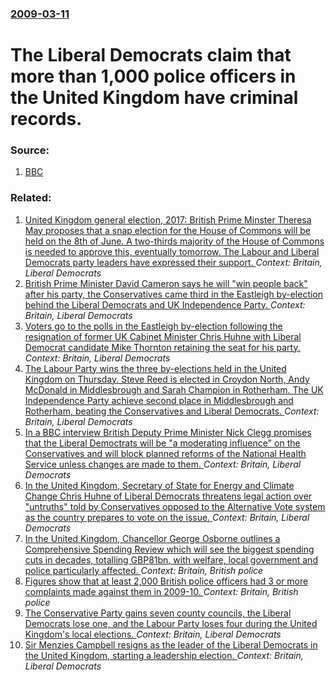 ### [2009-03-11](/news/2009/03/11/index.md)

#  The Liberal Democrats claim that more than 1,000 police officers in the United Kingdom have criminal records. 




### Source:

1. [BBC](http://news.bbc.co.uk/1/hi/uk/7936041.stm)

### Related:

1. [United Kingdom general election, 2017: British Prime Minster Theresa May proposes that a snap election for the House of Commons will be held on the 8th of June. A two-thirds majority of the House of Commons is needed to approve this, eventually tomorrow. The Labour and Liberal Democrats party leaders have expressed their support. ](/news/2017/04/18/united-kingdom-general-election-2017-british-prime-minster-theresa-may-proposes-that-a-snap-election-for-the-house-of-commons-will-be-held.md) _Context: Britain, Liberal Democrats_
2. [British Prime Minister David Cameron says he will "win people back" after his party, the Conservatives came third in the Eastleigh by-election behind the Liberal Democrats and UK Independence Party. ](/news/2013/03/1/british-prime-minister-david-cameron-says-he-will-win-people-back-after-his-party-the-conservatives-came-third-in-the-eastleigh-by-electi.md) _Context: Britain, Liberal Democrats_
3. [Voters go to the polls in the Eastleigh by-election following the resignation of former UK Cabinet Minister Chris Huhne with Liberal Democrat candidate Mike Thornton retaining the seat for his party. ](/news/2013/02/28/voters-go-to-the-polls-in-the-eastleigh-by-election-following-the-resignation-of-former-uk-cabinet-minister-chris-huhne-with-liberal-democra.md) _Context: Britain, Liberal Democrats_
4. [The Labour Party wins the three by-elections held in the United Kingdom on Thursday. Steve Reed is elected in Croydon North, Andy McDonald in Middlesbrough and Sarah Champion in Rotherham. The UK Independence Party achieve second place in Middlesbrough and Rotherham, beating the Conservatives and Liberal Democrats. ](/news/2012/11/30/the-labour-party-wins-the-three-by-elections-held-in-the-united-kingdom-on-thursday-steve-reed-is-elected-in-croydon-north-andy-mcdonald-i.md) _Context: Britain, Liberal Democrats_
5. [In a BBC interview British Deputy Prime Minister Nick Clegg promises that the Liberal Democtrats will be "a moderating influence" on the Conservatives and will block planned reforms of the National Health Service unless changes are made to them. ](/news/2011/05/8/in-a-bbc-interview-british-deputy-prime-minister-nick-clegg-promises-that-the-liberal-democtrats-will-be-a-moderating-influence-on-the-con.md) _Context: Britain, Liberal Democrats_
6. [In the United Kingdom, Secretary of State for Energy and Climate Change Chris Huhne of Liberal Democrats threatens legal action over "untruths" told by Conservatives opposed to the Alternative Vote system as the country prepares to vote on the issue. ](/news/2011/04/24/in-the-united-kingdom-secretary-of-state-for-energy-and-climate-change-chris-huhne-of-liberal-democrats-threatens-legal-action-over-untrut.md) _Context: Britain, Liberal Democrats_
7. [In the United Kingdom, Chancellor George Osborne outlines a Comprehensive Spending Review which will see the biggest spending cuts in decades, totalling GBP81bn, with welfare, local government and police particularly affected. ](/news/2010/10/20/in-the-united-kingdom-chancellor-george-osborne-outlines-a-comprehensive-spending-review-which-will-see-the-biggest-spending-cuts-in-decade.md) _Context: Britain, British police_
8. [Figures show that at least 2,000 British police officers had 3 or more complaints made against them in 2009-10. ](/news/2010/09/2/figures-show-that-at-least-2-000-british-police-officers-had-3-or-more-complaints-made-against-them-in-2009-10.md) _Context: Britain, British police_
9. [ The Conservative Party gains seven county councils, the Liberal Democrats lose one, and the Labour Party loses four during the United Kingdom's local elections. ](/news/2009/06/6/the-conservative-party-gains-seven-county-councils-the-liberal-democrats-lose-one-and-the-labour-party-loses-four-during-the-united-kingd.md) _Context: Britain, Liberal Democrats_
10. [ Sir Menzies Campbell resigns as the leader of the Liberal Democrats in the United Kingdom, starting a leadership election. ](/news/2007/10/15/sir-menzies-campbell-resigns-as-the-leader-of-the-liberal-democrats-in-the-united-kingdom-starting-a-leadership-election.md) _Context: Britain, Liberal Democrats_
